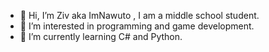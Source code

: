- 👋 Hi, I’m Ziv aka ImNawuto , I am a middle school student.
- 👀 I’m interested in programming and game development.
- 🌱 I’m currently learning C# and Python.

<!---
ImNawuto/ImNawuto is a ✨ special ✨ repository because its `README.md` (this file) appears on your GitHub profile.
You can click the Preview link to take a look at your changes.
--->
